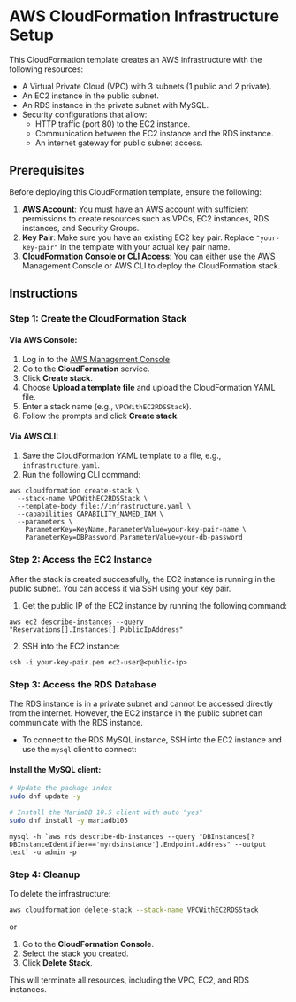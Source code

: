 # AWS CloudFormation Infrastructure Setup

This CloudFormation template creates an AWS infrastructure with the following resources:

- A Virtual Private Cloud (VPC) with 3 subnets (1 public and 2 private).
- An EC2 instance in the public subnet.
- An RDS instance in the private subnet with MySQL.
- Security configurations that allow:
  - HTTP traffic (port 80) to the EC2 instance.
  - Communication between the EC2 instance and the RDS instance.
  - An internet gateway for public subnet access.

## Prerequisites

Before deploying this CloudFormation template, ensure the following:

1. **AWS Account**: You must have an AWS account with sufficient permissions to create resources such as VPCs, EC2 instances, RDS instances, and Security Groups.
2. **Key Pair**: Make sure you have an existing EC2 key pair. Replace `"your-key-pair"` in the template with your actual key pair name.
3. **CloudFormation Console or CLI Access**: You can either use the AWS Management Console or AWS CLI to deploy the CloudFormation stack.

## Instructions

### Step 1: Create the CloudFormation Stack

#### Via AWS Console:
1. Log in to the [AWS Management Console](https://aws.amazon.com/console/).
2. Go to the **CloudFormation** service.
3. Click **Create stack**.
4. Choose **Upload a template file** and upload the CloudFormation YAML file.
5. Enter a stack name (e.g., `VPCWithEC2RDSStack`).
6. Follow the prompts and click **Create stack**.

#### Via AWS CLI:
1. Save the CloudFormation YAML template to a file, e.g., `infrastructure.yaml`.
2. Run the following CLI command:

```
aws cloudformation create-stack \
  --stack-name VPCWithEC2RDSStack \
  --template-body file://infrastructure.yaml \
  --capabilities CAPABILITY_NAMED_IAM \
  --parameters \
    ParameterKey=KeyName,ParameterValue=your-key-pair-name \
    ParameterKey=DBPassword,ParameterValue=your-db-password
```
### Step 2: Access the EC2 Instance

After the stack is created successfully, the EC2 instance is running in the public subnet. You can access it via SSH using your key pair.

1. Get the public IP of the EC2 instance by running the following command:
```
aws ec2 describe-instances --query "Reservations[].Instances[].PublicIpAddress"
```

2. SSH into the EC2 instance:
```
ssh -i your-key-pair.pem ec2-user@<public-ip>
```

### Step 3: Access the RDS Database

The RDS instance is in a private subnet and cannot be accessed directly from the internet. However, the EC2 instance in the public subnet can communicate with the RDS instance.

- To connect to the RDS MySQL instance, SSH into the EC2 instance and use the `mysql` client to connect:

#### Install the MySQL client:
```bash
# Update the package index
sudo dnf update -y

# Install the MariaDB 10.5 client with auto "yes"
sudo dnf install -y mariadb105
```

```
mysql -h `aws rds describe-db-instances --query "DBInstances[?DBInstanceIdentifier=='myrdsinstance'].Endpoint.Address" --output text` -u admin -p
```

### Step 4: Cleanup

To delete the infrastructure:

```bash
aws cloudformation delete-stack --stack-name VPCWithEC2RDSStack
```
or
1. Go to the **CloudFormation Console**.
2. Select the stack you created.
3. Click **Delete Stack**.

This will terminate all resources, including the VPC, EC2, and RDS instances.
